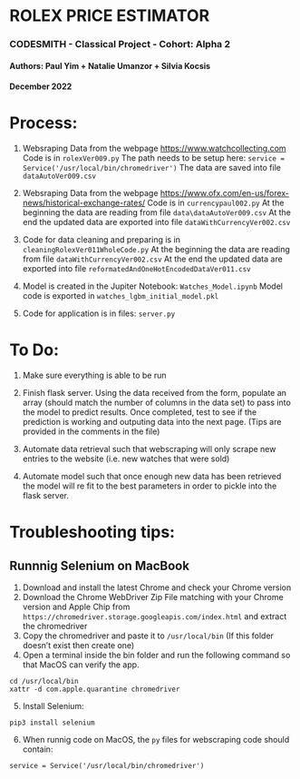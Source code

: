# ROLEX PRICE ESTIMATOR
### CODESMITH - Classical Project - Cohort: Alpha 2
#### Authors: Paul Yim + Natalie Umanzor + Silvia Kocsis
#### December 2022


# Process:
1. Websraping Data from the webpage https://www.watchcollecting.com
Code is in `rolexVer009.py`
The path needs to be setup here: `service = Service('/usr/local/bin/chromedriver')`
The data are saved into file `dataAutoVer009.csv`

2. Websraping Data from the webpage https://www.ofx.com/en-us/forex-news/historical-exchange-rates/
Code is in `currencypaul002.py`
At the beginning the data are reading from file ```data\dataAutoVer009.csv```
At the end the updated data are exported into file ```dataWithCurrencyVer002.csv```

3. Code for data cleaning and preparing is in `cleaningRolexVer011WholeCode.py` At the beginning the data are reading from file `dataWithCurrencyVer002.csv`
At the end the updated data are exported into file `reformatedAndOneHotEncodedDataVer011.csv`

4. Model is created in the Jupiter Notebook: 
```Watches_Model.ipynb```
Model code is exported in ```watches_lgbm_initial_model.pkl```

5. Code for application is in files:
```server.py```

# To Do:
1. Make sure everything is able to be run

2. Finish flask server. Using the data received from the form, populate an array (should match the number of columns in the data set) to pass into the model to predict results. Once completed, test to see if the prediction is working and outputing data into the next page. (Tips are provided in the comments in the file)

3. Automate data retrieval such that webscraping will only scrape new entries to the website (i.e. new watches that were sold)

4. Automate model such that once enough new data has been retrieved the model will re fit to the best parameters in order to pickle into the flask server.

# Troubleshooting tips:
## Runnnig Selenium on MacBook

1. Download and install the latest Chrome and check your Chrome version
2. Download the Chrome WebDriver Zip File matching with your Chrome version and Apple Chip from ```https://chromedriver.storage.googleapis.com/index.html``` and extract the chromedriver
3. Copy the chromedriver and paste it to ```/usr/local/bin``` (If this folder doesn’t exist then create one)
4. Open a terminal inside the bin folder and run the following command so that MacOS can verify the app.
```
cd /usr/local/bin
xattr -d com.apple.quarantine chromedriver
```
5. Install Selenium: 
```
pip3 install selenium
```
6. When runnig code on MacOS, the ```py``` files for webscraping code should contain: 
```
service = Service('/usr/local/bin/chromedriver')
```




